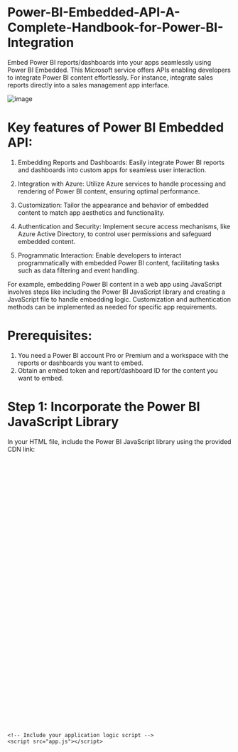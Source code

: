 # Power-BI-Embedded-API-A-Complete-Handbook-for-Power-BI-Integration
Embed Power BI reports/dashboards into your apps seamlessly using Power BI Embedded. This Microsoft service offers APIs enabling developers to integrate Power BI content effortlessly. For instance, integrate sales reports directly into a sales management app interface.

![image](https://github.com/Hagar-zakaria/Power-BI-Embedded-API-A-Complete-Handbook-for-Power-BI-Integration/assets/93611934/a247d5c1-905a-498e-b2b2-3b34c509b8fb)

# Key features of Power BI Embedded API:

1. Embedding Reports and Dashboards: Easily integrate Power BI reports and dashboards into custom apps for seamless user interaction.

2. Integration with Azure: Utilize Azure services to handle processing and rendering of Power BI content, ensuring optimal performance.

3. Customization: Tailor the appearance and behavior of embedded content to match app aesthetics and functionality.

4. Authentication and Security: Implement secure access mechanisms, like Azure Active Directory, to control user permissions and safeguard embedded content.

5. Programmatic Interaction: Enable developers to interact programmatically with embedded Power BI content, facilitating tasks such as data filtering and event handling.

For example, embedding Power BI content in a web app using JavaScript involves steps like including the Power BI JavaScript library and creating a JavaScript file to handle embedding logic. Customization and authentication methods can be implemented as needed for specific app requirements.


# Prerequisites:

1. You need a Power BI account Pro or Premium  and a workspace with the reports or dashboards you want to embed.
2. Obtain an embed token and report/dashboard ID for the content you want to embed.

# Step 1: Incorporate the Power BI JavaScript Library

In your HTML file, include the Power BI JavaScript library using the provided CDN link:   

<!DOCTYPE html>
<html lang="en">
<head>
    <meta charset="UTF-8">
    <meta name="viewport" content="width=device-width, initial-scale=1.0">
    <title>Power BI Embedded Example</title>
    <!-- Include Power BI JavaScript library -->
    <script src="https://ajax.googleapis.com/ajax/libs/jquery/1.2.6/jquery.js"></script>
    <script src="https://microsoft.github.io/PowerBI-JavaScript/demo/node_modules/powerbi-client/dist/powerbi.js"></script>
</head>
<body>
    <!-- Your content goes here -->
    <div id="embedContainer" style="height: 600px;"></div>

    <!-- Include your application logic script -->
    <script src="app.js"></script>
</body>
</html>

